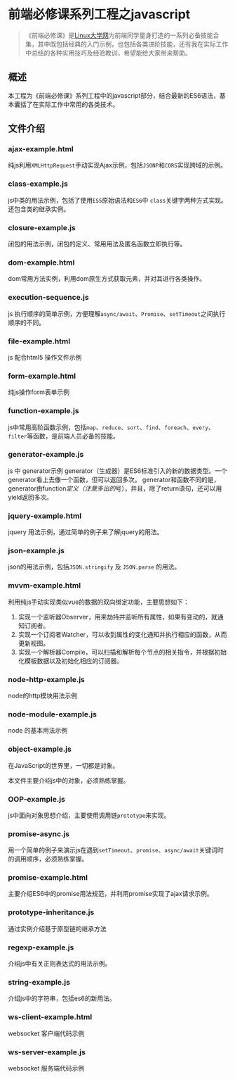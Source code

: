 # 前端必修课系列工程之javascript
>《前端必修课》是[Linux大学网](https://www.linuxdaxue.com)为前端同学量身打造的一系列必备技能合集，其中既包括经典的入门示例，也包括各类进阶技能，还有我在实际工作中总结的各种实用技巧及经验教训，希望能给大家带来帮助。

## 概述
本工程为《前端必修课》系列工程中的javascript部分，结合最新的ES6语法，基本囊括了在实际工作中常用的各类技术。

## 文件介绍
### ajax-example.html
纯js利用`XMLHttpRequest`手动实现Ajax示例，包括`JSONP`和`CORS`实现跨域的示例。

### class-example.js
js中类的用法示例，包括了使用`ES5`原始语法和`ES6`中 `class`关键字两种方式实现。
还包含类的继承实例。

### closure-example.js
闭包的用法示例，闭包的定义、常用用法及匿名函数立即执行等。

### dom-example.html
dom常用方法实例，利用dom原生方式获取元素，并对其进行各类操作。

### execution-sequence.js
js 执行顺序的简单示例，方便理解`async/await`、`Promise`、`setTimeout`之间执行顺序的不同。

### file-example.html
js 配合html5 操作文件示例

### form-example.html
纯js操作form表单示例

### function-example.js
js中常用高阶函数示例，包括`map`、`reduce`、`sort`、`find`、`foreach`、`every`、`filter`等函数，是前端人员必备的技能。

### generator-example.js
js 中 generator示例
generator（生成器）是ES6标准引入的新的数据类型。一个generator看上去像一个函数，但可以返回多次。
generator和函数不同的是，generator由function*定义（注意多出的*号），并且，除了return语句，还可以用yield返回多次。

### jquery-example.html
jquery 用法示例，通过简单的例子来了解jquery的用法。

### json-example.js
json的用法示例，包括`JSON.stringify` 及 `JSON.parse` 的用法。

### mvvm-example.html
利用纯js手动实现类似vue的数据的双向绑定功能，主要思想如下：
1. 实现一个监听器Observer，用来劫持并监听所有属性，如果有变动的，就通知订阅者。
2. 实现一个订阅者Watcher，可以收到属性的变化通知并执行相应的函数，从而更新视图。
3. 实现一个解析器Compile，可以扫描和解析每个节点的相关指令，并根据初始化模板数据以及初始化相应的订阅器。

### node-http-example.js
node的http模块用法示例

### node-module-example.js
node 的基本用法示例

### object-example.js
在JavaScript的世界里，一切都是对象。

本文件主要介绍js中的对象，必须熟练掌握。

### OOP-example.js
js中面向对象思想介绍，主要使用调用链`prototype`来实现。

### promise-async.js
用一个简单的例子来演示js在遇到`setTimeout`、`promise`、`async/await`关键词时的调用顺序，必须熟练掌握。

### promise-example.html
主要介绍ES6中的promise用法规范，并利用promise实现了ajax请求示例。
### prototype-inheritance.js
通过实例介绍基于原型链的继承方法
### regexp-example.js
介绍js中有关正则表达式的用法示例。
### string-example.js
介绍js中的字符串，包括es6的新用法。
### ws-client-example.html
websocket 客户端代码示例
### ws-server-example.js
websocket 服务端代码示例


